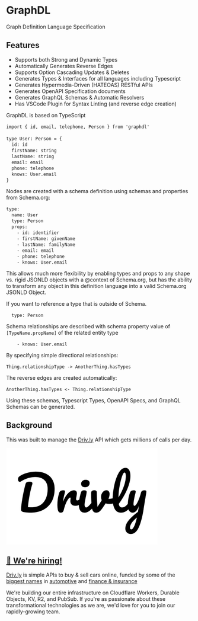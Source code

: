 # GraphDL
Graph Definition Language Specification

## Features

- Supports both Strong and Dynamic Types
- Automatically Generates Reverse Edges
- Supports Option Cascading Updates & Deletes
- Generates Types & Interfaces for all languages including Typescript
- Generates Hypermedia-Driven (HATEOAS) RESTful APIs
- Generates OpenAPI Specification documents
- Generates GraphQL Schemas & Automatic Resolvers
- Has VSCode Plugin for Syntax Linting (and reverse edge creation)

GraphDL is based on TypeScript
```
import { id, email, telephone, Person } from 'graphdl'

type User: Person = {
  id: id
  firstName: string
  lastName: string
  email: email
  phone: telephone
  knows: User.email
}
```



Nodes are created with a schema definition using schemas and properties from Schema.org:
```
type: 
  name: User
  type: Person
  props: 
    - id: identifier
    - firstName: givenName
    - lastName: familyName
    - email: email
    - phone: telephone
    - knows: User.email
```

This allows much more flexibility by enabling types and props to any shape vs. rigid JSONLD objects with a @context of Schema.org, but has the ability to transform any object in this definition language into a valid Schema.org JSONLD Object.

If you want to reference a type that is outside of Schema.
```
  type: Person
```

Schema relationships are described with schema property value of `[TypeName.propName]` of the related entity type
```
    - knows: User.email
```

By specifying simple directional relationships: 
```
Thing.relationshipType -> AnotherThing.hasTypes
```

The reverse edges are created automatically:

```
AnotherThing.hasTypes <- Thing.relationshipType
```

Using these schemas, Typescript Types, OpenAPI Specs, and GraphQL Schemas can be generated.

## Background
This was built to manage the [Driv.ly](https://driv.ly) API which gets millions of calls per day.

[![](https://github.com/drivly/driv.ly/raw/main/logo.png)](https://driv.ly)

## [🚀 We're hiring!](https://careers.do/apply)
[Driv.ly](https://driv.ly) is simple APIs to buy & sell cars online, funded by some of the [biggest names](https://twitter.com/TurnerNovak) in [automotive](https://fontinalis.com/team/#bill-ford) and [finance & insurance](https://www.detroit.vc)

We're building our entire infrastructure on Cloudflare Workers, Durable Objects, KV, R2, and PubSub.  If you're as passionate about these transformational technologies as we are, we'd love for you to join our rapidly-growing team.

